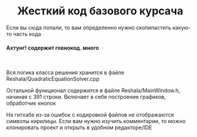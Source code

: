<h1 align = "center">Жесткий код базового курсача</h1>
<p align = "left">Если вы сюда попали, то вам определенно нужно скопипастить какую-то часть кода</p>
<h4>Ахтунг! содержит говнокод. много</h4>
<br>
<p>Вся логика класса решения хранится в файле Reshala/QuadraticEquationSolver.cpp</p>
<p>Остальной функционал содержится в файле Reshala/MainWindow.h, начиная с 391 строки. Включает в себя построение графиков, обработчик кнопок</p>
<p>На гитхабе из-за ошибок с кодировкой файлов не отображаются символы кирилицы. Если вам нужно изучить комментарии, то можно клонировать проект и открыть в удобном редакторе/IDE</p>


